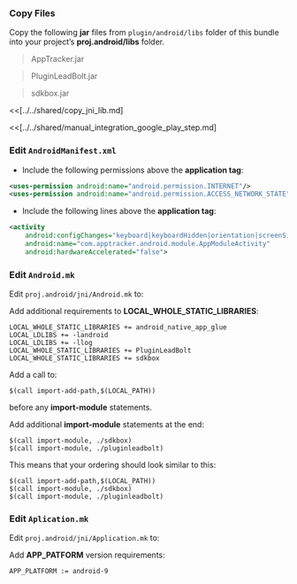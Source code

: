 ### Copy Files
Copy the following __jar__ files from `plugin/android/libs` folder of this
bundle into your project’s __proj.android/libs__ folder.


> AppTracker.jar

> PluginLeadBolt.jar

> sdkbox.jar


<<[../../shared/copy_jni_lib.md]

<<[../../shared/manual_integration_google_play_step.md]

### Edit `AndroidManifest.xml`
* Include the following permissions above the __application tag__:

```xml
<uses-permission android:name="android.permission.INTERNET"/>
<uses-permission android:name="android.permission.ACCESS_NETWORK_STATE"/>

```

* Include the following lines above the __application tag__:

```xml
<activity
    android:configChanges="keyboard|keyboardHidden|orientation|screenSize"
    android:name="com.apptracker.android.module.AppModuleActivity"
    android:hardwareAccelerated="false">
```

### Edit `Android.mk`
Edit `proj.android/jni/Android.mk` to:

Add additional requirements to __LOCAL_WHOLE_STATIC_LIBRARIES__:
```
LOCAL_WHOLE_STATIC_LIBRARIES += android_native_app_glue
LOCAL_LDLIBS += -landroid
LOCAL_LDLIBS += -llog
LOCAL_WHOLE_STATIC_LIBRARIES += PluginLeadBolt
LOCAL_WHOLE_STATIC_LIBRARIES += sdkbox
```

Add a call to:
```
$(call import-add-path,$(LOCAL_PATH))
```
before any __import-module__ statements.

Add additional __import-module__ statements at the end:
```
$(call import-module, ./sdkbox)
$(call import-module, ./pluginleadbolt)
```

This means that your ordering should look similar to this:
```
$(call import-add-path,$(LOCAL_PATH))
$(call import-module, ./sdkbox)
$(call import-module, ./pluginleadbolt)
```

### Edit `Aplication.mk`
Edit `proj.android/jni/Application.mk` to:

Add __APP_PATFORM__ version requirements:
```
APP_PLATFORM := android-9
```
